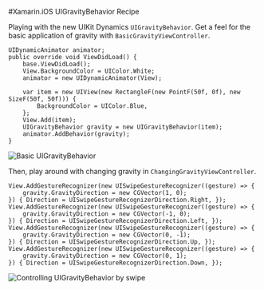 #Xamarin.iOS UIGravityBehavior Recipe

Playing with the new UIKit Dynamics `UIGravityBehavior`. Get a feel for the basic application of gravity with `BasicGravityViewController`.

    UIDynamicAnimator animator;
    public override void ViewDidLoad() {
        base.ViewDidLoad();
        View.BackgroundColor = UIColor.White;
        animator = new UIDynamicAnimator(View);

        var item = new UIView(new RectangleF(new PointF(50f, 0f), new SizeF(50f, 50f))) {
            BackgroundColor = UIColor.Blue,
        };
        View.Add(item);
        UIGravityBehavior gravity = new UIGravityBehavior(item);
        animator.AddBehavior(gravity);
    }

![Basic UIGravityBehavior](https://raw.github.com/patridge/UIGravityBehaviorRecipe/master/Screenshots/BasicUIGravityBehavior.gif)

Then, play around with changing gravity in `ChangingGravityViewController`.

    View.AddGestureRecognizer(new UISwipeGestureRecognizer((gesture) => {
        gravity.GravityDirection = new CGVector(1, 0);
    }) { Direction = UISwipeGestureRecognizerDirection.Right, });
    View.AddGestureRecognizer(new UISwipeGestureRecognizer((gesture) => {
        gravity.GravityDirection = new CGVector(-1, 0);
    }) { Direction = UISwipeGestureRecognizerDirection.Left, });
    View.AddGestureRecognizer(new UISwipeGestureRecognizer((gesture) => {
        gravity.GravityDirection = new CGVector(0, -1);
    }) { Direction = UISwipeGestureRecognizerDirection.Up, });
    View.AddGestureRecognizer(new UISwipeGestureRecognizer((gesture) => {
        gravity.GravityDirection = new CGVector(0, 1);
    }) { Direction = UISwipeGestureRecognizerDirection.Down, });

![Controlling UIGravityBehavior by swipe](https://raw.github.com/patridge/UIGravityBehaviorRecipe/master/Screenshots/ChangingUIGravityBehavior.gif)